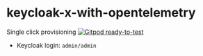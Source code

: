 # keycloak-x-with-opentelemetry

Single click provisioning 
[![Gitpod ready-to-test](https://img.shields.io/badge/Gitpod-ready--to--test-blue?logo=gitpod)](https://gitpod.io/#https://github.com/jangaraj/keycloak-x-with-opentelemetry/) 
- Keycloak login: `admin/admin`
